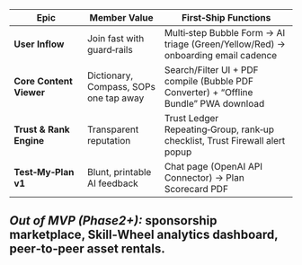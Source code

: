 |Epic|Member Value|First‑Ship Functions|
|---|---|---|
|**User Inflow**|Join fast with guard‑rails|Multi‑step Bubble Form → AI triage (Green/Yellow/Red) → onboarding email cadence|
|**Core Content Viewer**|Dictionary, Compass, SOPs one tap away|Search/Filter UI + PDF compile (Bubble PDF Converter) + “Offline Bundle” PWA download|
|**Trust & Rank Engine**|Transparent reputation|Trust Ledger Repeating‑Group, rank‑up checklist, Trust Firewall alert popup|
|**Test‑My‑Plan v1**|Blunt, printable AI feedback|Chat page (OpenAI API Connector) → Plan Scorecard PDF|  
_Out of MVP (Phase2+):_ sponsorship marketplace, Skill‑Wheel analytics dashboard, peer‑to‑peer asset rentals.  
---
